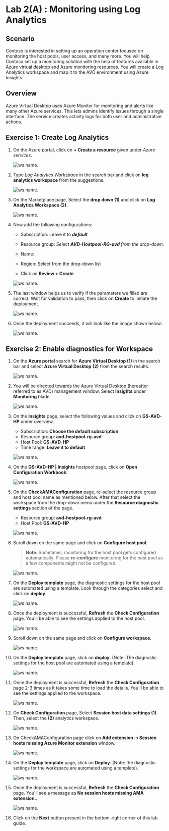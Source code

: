 # Lab 2(A) : Monitoring using Log Analytics


## **Scenario**

Contoso is interested in setting up an operation center focused on monitoring the host pools, user access, and many more. You will help Contoso set up a monitoring solution with the help of features available in Azure virtual desktop and Azure monitoring resources. You will create a Log Analytics workspace and map it to the AVD environment using Azure Insights.

## **Overview**

Azure Virtual Desktop uses Azure Monitor for monitoring and alerts like many other Azure services. This lets admins identify issues through a single interface. The service creates activity logs for both user and administrative actions.

## Exercise 1: Create Log Analytics

1. On the Azure portal, click on **+ Create a resource** given under *Azure services*.

   ![ws name.](media/wiw.png)

1. Type *Log Analytics Workspace* in the search bar and click on **log analytics workspace** from the suggestions.

   ![ws name.](media/lab2-1.png)

1. On the Marketplace page, Select the **drop down (1)**  and click on **Log Analytics Workspace (2)**.

   ![ws name.](media/savd1.jpg)

1. Now add the following configurations:

   - Subscription: Leave it to ***default***
  
   - Resource group: *Select **AVD-Hostpool-RG-avd** from the drop-down.*
  
   - Name: **<inject key="Log Analytics Workspace Name	" />**
  
   - Region: Select **<inject key="Region" enableCopy="false"/>** from the drop-down list
  
   - Click on **Review + Create**

   ![ws name.](media-1/Ex2-task1-step4.png)

1. The last window helps us to verify if the parameters we filled are correct. Wait for validation to pass, then click on **Create** to initiate the deployment.

   ![ws name.](media-1/Ex2-task1-step5.png)

1. Once the deployment succeeds, it will look like the image shown below:

   ![ws name.](media-1/Ex2-task1-step6.png)
   

## Exercise 2: Enable diagnostics for Workspace
 
1. On the **Azure portal** search for **Azure Virtual Desktop (1)** in the search bar and select **Azure Virtual Desktop** **(2)** from the search results.

   ![ws name.](media/avd1.png) 

1. You will be directed towards the Azure Virtual Desktop (hereafter referred to as AVD) management window. Select **Insights** under **Monitoring** blade.

   ![ws name.](media-2/Lab2(a)-ex2-step2.png)
   
1. On the **Insights** page, select the following values and click on **GS-AVD-HP** under overview.
   
   - Subscription: **Choose the default subscription**
   - Resource group: **avd-hostpool-rg-avd**
   - Host Pool: **GS-AVD-HP**
   - Time range: **Leave it to default**

   ![ws name.](media-2/Lab2(a)-ex2-step3.png)
   
1. On the **GS-AVD-HP | Insights** hostpool page, click on **Open Configuration Workbook**. 

   ![ws name.](media-1/avdmon1.1.png)

1. On the **CheckAMAConfiguration** page, re-select the resource group and host pool name as mentioned below. After that select the **<inject key="Log Analytics Workspace Name" enableCopy="false" />** workspace from the drop-down menu under the **Resource diagnostic settings** section of the page. 

   - Resource group: **avd-hostpool-rg-avd**
   - Host Pool: **GS-AVD-HP**

   ![ws name.](media/lab2-3.png)
   
1. Scroll down on the same page and click on **Configure host pool**.

   >**Note**: Sometimes, monitoring for the host pool gets configured automatically. Please **re-configure** monitoring for the host pool as a few components might not be configured.

    ![ws name.](media/lab2-4.png)
   
1. On the **Deploy template** page, the diagnostic settings for the host pool are automated using a template. Look through the categories select and click on **deploy**.

   ![ws name.](media/lab2-5.png)
   
1. Once the deployment is successful, **Refresh** the **Check Configuration** page. You'll be able to see the settings applied to the host pool.

   ![ws name.](media/lab2-7.png)
   
1. Scroll down on the same page and click on **Configure workspace**.

   ![ws name.](media/lab2a-config-ws.png)
   
1. On the **Deploy template** page, click on **deploy**. (Note: The diagnostic settings for the host pool are automated using a template).

   ![ws name.](media/lab2-8.png) 

1. Once the deployment is successful, **Refresh** the **Check Configuration** page 2-3 times as it takes some time to load the details. You'll be able to see the settings applied to the workspace.

   ![ws name.](media/lab2-9.png)
   
1. On **Check Configuration** page, Select **Session host data settings (1)**. Then, select the **<inject key="Log Analytics Workspace Name	" /> (2)** analytics workspace.

   ![ws name.](media-2/datasettings.png)
   
1. On CheckAMAConfiguration page click on **Add extension** in **Session hosts missing Azure Monitor extension** window.

   ![ws name.](media-1/avdmon2.1.png)
   
1. On the **Deploy template** page, click on **Deploy**. (Note: the diagnostic settings for the workspace are automated using a template).

   ![ws name.](media-1/avdmon3.11.png)
   
1. Once the deployment is successful, **Refresh** the **Check Configuration** page. You'll see a message as **No session hosts missing AMA extension.**.

   ![ws name.](media-1/avdmon4.1.png)
   
1. Click on the **Next** button present in the bottom-right corner of this lab guide.

 
